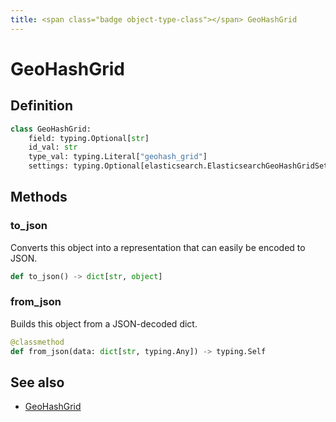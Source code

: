 ```yaml
---
title: <span class="badge object-type-class"></span> GeoHashGrid
---
```

# <span class="badge object-type-class"></span> GeoHashGrid

## Definition

```python
class GeoHashGrid:
    field: typing.Optional[str]
    id_val: str
    type_val: typing.Literal["geohash_grid"]
    settings: typing.Optional[elasticsearch.ElasticsearchGeoHashGridSettings]
```
## Methods

### <span class="badge object-method"></span> to_json

Converts this object into a representation that can easily be encoded to JSON.

```python
def to_json() -> dict[str, object]
```

### <span class="badge object-method"></span> from_json

Builds this object from a JSON-decoded dict.

```python
@classmethod
def from_json(data: dict[str, typing.Any]) -> typing.Self
```

## See also

 * <span class="badge builder"></span> [GeoHashGrid](./builder-GeoHashGrid.md)
